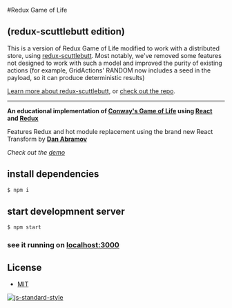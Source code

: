 #Redux Game of Life

## (redux-scuttlebutt edition)

This is a version of Redux Game of Life modified to work with a distributed
store, using [redux-scuttlebutt](https://github.com/grrowl/redux-scuttlebutt).
Most notably, we've removed some features not designed to work with such a model
and improved the purity of existing actions (for example, GridActions' RANDOM
now includes a seed in the payload, so it can produce deterministic results)

[Learn more about redux-scuttlebutt](https://medium.com/@grrowl/redux-scuttlebutt-eventually-consistent-shared-state-among-peers-191d48102079),
or [check out the repo](https://github.com/grrowl/redux-scuttlebutt).

----

**An educational implementation of [Conway's Game of Life](https://en.wikipedia.org/wiki/Conway%27s_Game_of_Life) using [React](https://github.com/facebook/react) and [Redux](https://github.com/rackt/redux)**

Features Redux and hot module replacement using the brand new React Transform by **[Dan Abramov](https://github.com/gaearon)**

*Check out the [demo](http://alanrsoares.github.io/redux-game-of-life/)*

## install dependencies
```bash
$ npm i
```

## start developmnent server
```bash
$ npm start
```

### see it running on [localhost:3000](http://localhost:3000)

## License

- [MIT](/LICENSE)

[![js-standard-style](https://cdn.rawgit.com/feross/standard/master/badge.svg)](https://github.com/feross/standard)
